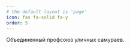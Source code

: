 ```yaml
---
# the default layout is 'page'
icon: fas fa-solid fa-y
order: 5
---
```


Объединенный профсоюз уличных самураев.
